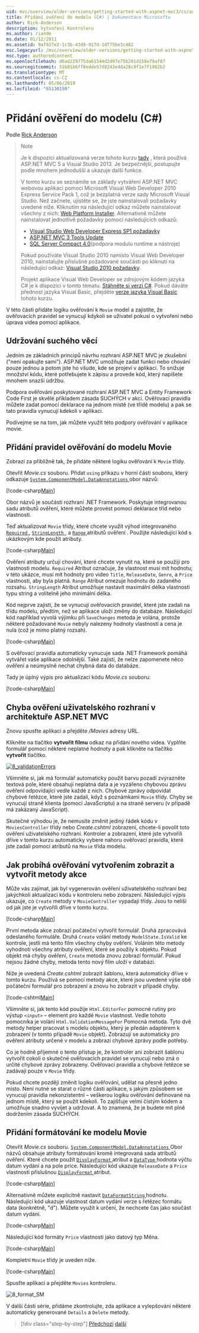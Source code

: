 ```yaml
---
uid: mvc/overview/older-versions/getting-started-with-aspnet-mvc3/cs/adding-validation-to-the-model
title: Přidání ověření do modelu (C#) | Dokumentace Microsoftu
author: Rick-Anderson
description: Vytvoření Kontroleru
ms.author: riande
ms.date: 01/12/2011
ms.assetid: 9af927e2-1c3b-43d9-917d-1df75be3c482
msc.legacyurl: /mvc/overview/older-versions/getting-started-with-aspnet-mvc3/cs/adding-validation-to-the-model
msc.type: authoredcontent
ms.openlocfilehash: d6ad229775da61544d2d97e75b291d158e79af87
ms.sourcegitcommit: 51b01b6ff8edde57d8243e4da28c9f1e7f1962b2
ms.translationtype: MT
ms.contentlocale: cs-CZ
ms.lasthandoff: 05/06/2019
ms.locfileid: "65130150"
---
```

# <a name="adding-validation-to-the-model-c"></a>Přidání ověření do modelu (C#)

Podle [Rick Anderson]((https://twitter.com/RickAndMSFT))

> > [!NOTE]
> > Je k dispozici aktualizovaná verze tohoto kurzu [tady](../../../getting-started/introduction/getting-started.md) , která používá ASP.NET MVC 5 a Visual Studio 2013. Je bezpečnější, postupujte podle mnohem jednodušší a ukazuje další funkce.
> 
> 
> V tomto kurzu se seznámíte se základy vytváření ASP.NET MVC webovou aplikaci pomocí Microsoft Visual Web Developer 2010 Express Service Pack 1, což je bezplatná verze sady Microsoft Visual Studio. Než začnete, ujistěte se, že jste nainstalovali požadavky uvedené níže. Kliknutím na následující odkaz můžete nainstalovat všechny z nich: [Web Platform Installer](https://www.microsoft.com/web/gallery/install.aspx?appid=VWD2010SP1Pack). Alternativně můžete nainstalovat jednotlivě požadavky pomocí následujících odkazů:
> 
> - [Visual Studio Web Developer Express SP1 požadavky](https://www.microsoft.com/web/gallery/install.aspx?appid=VWD2010SP1Pack)
> - [ASP.NET MVC 3 Tools Update](https://www.microsoft.com/web/gallery/install.aspx?appsxml=&amp;appid=MVC3)
> - [SQL Server Compact 4.0](https://www.microsoft.com/web/gallery/install.aspx?appid=SQLCE;SQLCEVSTools_4_0)(podpora modulu runtime a nástroje)
> 
> Pokud používáte Visual Studio 2010 namísto Visual Web Developer 2010, nainstalujte příslušné požadované součásti po kliknutí na následující odkaz: [Visual Studio 2010 požadavky](https://www.microsoft.com/web/gallery/install.aspx?appsxml=&amp;appid=VS2010SP1Pack).
> 
> Projekt aplikace Visual Web Developer se zdrojovým kódem jazyka C# je k dispozici v tomto tématu. [Stáhněte si verzi C#](https://code.msdn.microsoft.com/Introduction-to-MVC-3-10d1b098). Pokud dáváte přednost jazyka Visual Basic, přejděte [verze jazyka Visual Basic](../vb/intro-to-aspnet-mvc-3.md) tohoto kurzu.

V této části přidáte logiku ověřování k `Movie` model a zajistíte, že ověřovacích pravidel se vynucují kdykoli se uživatel pokusí o vytvoření nebo úprava videa pomocí aplikace.

## <a name="keeping-things-dry"></a>Udržování suchého věcí

Jedním ze základních principů návrhu rozhraní ASP.NET MVC je zkušební ("není opakujte sami"). ASP.NET MVC umožňuje zadat funkci nebo chování pouze jednou a potom jste ho všude, kde se projeví v aplikaci. To snižuje množství kódu, které potřebujete k zápisu a provede kód, který napíšete mnohem snazší údržbu.

Podpora ověřování poskytované rozhraní ASP.NET MVC a Entity Framework Code First je skvělé příkladem zásada SUCHÝCH v akci. Ověřovací pravidla můžete zadat pomocí deklarace na jednom místě (ve třídě modelu) a pak se tato pravidla vynucují kdekoli v aplikaci.

Podívejme se na tom, jak můžete využít této podpory ověřování v aplikace movie.

## <a name="adding-validation-rules-to-the-movie-model"></a>Přidání pravidel ověřování do modelu Movie

Zobrazí za přibližně tak, že přidáte některé logiku ověřování k `Movie` třídy.

Otevřít *Movie.cs* souboru. Přidat `using` příkazu v horní části souboru, který odkazuje [ `System.ComponentModel.DataAnnotations` ](https://msdn.microsoft.com/library/system.componentmodel.dataannotations.aspx) obor názvů:

[!code-csharp[Main](adding-validation-to-the-model/samples/sample1.cs)]

Obor názvů je součástí rozhraní .NET Framework. Poskytuje integrovanou sadu atributů ověření, které můžete provést pomocí deklarace tříd nebo vlastností.

Teď aktualizovat `Movie` třídy, které chcete využít výhod integrovaného [ `Required` ](https://msdn.microsoft.com/library/system.componentmodel.dataannotations.requiredattribute.aspx), [ `StringLength` ](https://msdn.microsoft.com/library/system.componentmodel.dataannotations.stringlengthattribute.aspx), a [ `Range` ](https://msdn.microsoft.com/library/system.componentmodel.dataannotations.rangeattribute.aspx) atributů ověření . Použijte následující kód s ukázkovým kde použít atributy.

[!code-csharp[Main](adding-validation-to-the-model/samples/sample2.cs)]

Ověření atributy určují chování, které chcete vynutit na, které se použijí pro vlastnosti modelu. `Required` Atribut označuje, že vlastnost musí mít hodnotu; v této ukázce, musí mít hodnoty pro video `Title`, `ReleaseDate`, `Genre`, a `Price` vlastnosti, aby byla platná. `Range` Atribut omezuje hodnotu do zadaného rozsahu. `StringLength` Atribut umožňuje nastavit maximální délka vlastnosti typu string a volitelně jeho minimální délka.

Kód nejprve zajistí, že se vynucují ověřovacích pravidel, které jste zadali na třídu modelu, předtím, než se aplikace uloží změny do databáze. Následující kód například vyvolá výjimku při `SaveChanges` metoda je volána, protože některé požadované `Movie` nebyly nalezeny hodnoty vlastností a cena je nula (což je mimo platný rozsah).

[!code-csharp[Main](adding-validation-to-the-model/samples/sample3.cs)]

S ověřovací pravidla automaticky vynucuje sada .NET Framework pomáhá vytvářet vaše aplikace odolnější. Také zajistí, že nelze zapomenete něco ověření a neúmyslně nechat chybná data do databáze.

Tady je úplný výpis pro aktualizaci kódu *Movie.cs* souboru:

[!code-csharp[Main](adding-validation-to-the-model/samples/sample4.cs)]

## <a name="validation-error-ui-in-aspnet-mvc"></a>Chyba ověření uživatelského rozhraní v architektuře ASP.NET MVC

Znovu spusťte aplikaci a přejděte */Movies* adresy URL.

Klikněte na tlačítko **vytvořit filmu** odkaz na přidání nového videa. Vyplňte formulář pomocí některé neplatné hodnoty a pak klikněte na tlačítko **vytvořit** tlačítko.

[![8_validationErrors](adding-validation-to-the-model/_static/image2.png)](adding-validation-to-the-model/_static/image1.png)

Všimněte si, jak má formulář automaticky použít barvu pozadí zvýrazněte textová pole, které obsahují neplatná data a je vyzářeno chybovou zprávu ověření odpovídající vedle každé z nich. Chybové zprávy odpovídat chybové řetězce, které jste zadali, když s poznámkami `Movie` třídy. Chyby se vynucují straně klienta (pomocí JavaScriptu) a na straně serveru (v případě má zakázaný JavaScript).

Skutečné výhodou je, že nemusíte změnit jediný řádek kódu v `MoviesController` třídy nebo *Create.cshtml* zobrazení, chcete-li povolit toto ověření uživatelského rozhraní. Kontroler a zobrazení, které jste vytvořili dříve v tomto kurzu automaticky vybere nahoru ověřovací pravidla, které jste zadali pomocí atributů na `Movie` třída modelu.

## <a name="how-validation-occurs-in-the-create-view-and-create-action-method"></a>Jak probíhá ověřování vytvořením zobrazit a vytvořit metody akce

Může vás zajímat, jak byl vygenerován ověření uživatelského rozhraní bez jakýchkoli aktualizací kódu v kontroleru nebo zobrazení. Následující výpis ukazuje, co `Create` metody v `MovieController` vypadají třídy. Jsou to neliší od jak jste je vytvořili dříve v tomto kurzu.

[!code-csharp[Main](adding-validation-to-the-model/samples/sample5.cs)]

První metoda akce zobrazí počáteční vytvořit formulář. Druhá zpracovává odeslaného formuláře. Druhá `Create` volání metody `ModelState.IsValid` ke kontrole, jestli má tento film všechny chyby ověření. Voláním této metody vyhodnotí všechny atributy ověření, které se použily k objektu. Pokud objekt má chyby ověření, `Create` metoda znovu zobrazí formulář. Pokud nejsou žádné chyby, metoda tento nový film uloží v databázi.

Níže je uvedená *Create.cshtml* zobrazit šablonu, která automaticky dříve v tomto kurzu. Používá se pomocí metody akce, které jsou uvedené výše obě počáteční formulář pro zobrazení a znovu ho zobrazit v případě chyby.

[!code-cshtml[Main](adding-validation-to-the-model/samples/sample6.cshtml)]

Všimněte si, jak tento kód použije `Html.EditorFor` pomocné rutiny pro výstup `<input>` – element pro každé `Movie` vlastnost. Vedle tohoto pomocníka je volání `Html.ValidationMessageFor` Pomocná metoda. Tyto dvě metody helper pracovat s modelu objektu, který je předán adaptérem k zobrazení (v tomto případě `Movie` objekt). Zobrazují se automaticky pro ověření atributy určené v modelu a zobrazí chybové zprávy podle potřeby.

Co je hodně příjemné o tento přístup je, že kontroler ani zobrazit šablonu vytvořit cokoli o skutečné ověřovacích pravidel se vynucují nebo zná o určité chybové zprávy zobrazeny. Ověřovací pravidla a chybové řetězce se zadávají pouze v `Movie` třídy.

Pokud chcete později změnit logiku ověřování, udělat na přesně jedno místo. Není nutné se starat o různé části aplikace, s jakým způsobem se vynucují pravidla nekonzistentní – veškerou logiku ověřování definované na jednom místě, který se použít kdekoli. To zajišťuje velmi čistým kódem a umožňuje snadno vyvíjet a udržovat. A to znamená, že je budete mít plně dodržením zásada SUCHÝCH.

## <a name="adding-formatting-to-the-movie-model"></a>Přidání formátování ke modelu Movie

Otevřít *Movie.cs* souboru. [ `System.ComponentModel.DataAnnotations` ](https://msdn.microsoft.com/library/system.componentmodel.dataannotations.aspx) Obor názvů obsahuje atributy formátování kromě integrovaná sada atributů ověření. Které chcete použít [ `DisplayFormat` ](https://msdn.microsoft.com/library/system.componentmodel.dataannotations.displayformatattribute.aspx) atribut a [ `DataType` ](https://msdn.microsoft.com/library/system.componentmodel.dataannotations.datatype.aspx) hodnota výčtu datum vydání a na pole price. Následující kód ukazuje `ReleaseDate` a `Price` vlastnosti příslušnou [ `DisplayFormat` ](https://msdn.microsoft.com/library/system.componentmodel.dataannotations.displayformatattribute.aspx) atribut.

[!code-csharp[Main](adding-validation-to-the-model/samples/sample7.cs)]

Alternativně můžete explicitně nastavit [ `DataFormatString` ](https://msdn.microsoft.com/library/system.string.format.aspx) hodnotu. Následující kód ukazuje vlastnost datum vydání verze s řetězec formátu data (konkrétně, "d"). Můžete využít k určení, že nechcete čas jako součást datum vydání.

[!code-csharp[Main](adding-validation-to-the-model/samples/sample8.cs)]

Následující kód formáty `Price` vlastnosti jako datový typ Měna.

[!code-csharp[Main](adding-validation-to-the-model/samples/sample9.cs)]

Kompletní `Movie` třídy je uveden níže.

[!code-csharp[Main](adding-validation-to-the-model/samples/sample10.cs)]

Spusťte aplikaci a přejděte `Movies` kontroleru.

![8_format_SM](adding-validation-to-the-model/_static/image3.png)

V další části série, přidáme zkontrolujte, zda aplikace a vylepšování některé automaticky generované `Details` a `Delete` metody.

> [!div class="step-by-step"]
> [Předchozí](adding-a-new-field.md)
> [další](improving-the-details-and-delete-methods.md)
